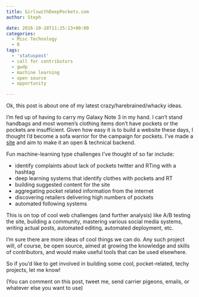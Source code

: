 ```yaml
---
title: GirlswithDeepPockets.com
author: Steph

date: 2016-10-28T11:25:13+00:00
categories:
  - Misc Technology
  - R
tags:
  - 'statuspost'
  - call for contributors
  - gwdp
  - machine learning
  - open source
  - opportunity

---
```

Ok, this post is about one of my latest crazy/harebrained/whacky ideas.

I&#8217;m fed up of having to carry my Galaxy Note 3 in my hand. I can&#8217;t stand handbags and most women&#8217;s clothing items don&#8217;t have pockets or the pockets are insufficient. Given how easy it is to build a website these days, I thought I&#8217;d become a sofa warrior for the campaign for pockets. I&#8217;ve made a [site][1] and aim to make it an open & technical backend.

Fun machine-learning type challenges I&#8217;ve thought of so far include:

  * identify complaints about lack of pockets twitter and RTing with a hashtag
  * deep learning systems that identify clothes with pockets and RT
  * building suggested content for the site
  * aggregating pocket related information from the internet
  * discovering retailers delivering high numbers of pockets
  * automated following systems

This is on top of cool web challenges (and further analysis) like A/B testing the site, building a community, mastering various social media systems, writing actual posts, automated editing, automated deployment, etc.

I&#8217;m sure there are more ideas of cool things we can do. Any such project will, of course, be open source, aimed at growing the knowledge and skills of contributors, and would make useful tools that can be used elsewhere.

So if you&#8217;d like to get involved in building some cool, pocket-related, techy projects, let me know!

(You can comment on this post, tweet me, send carrier pigeons, emails, or whatever else you want to use)

 [1]: http://girlswithdeeppockets.com